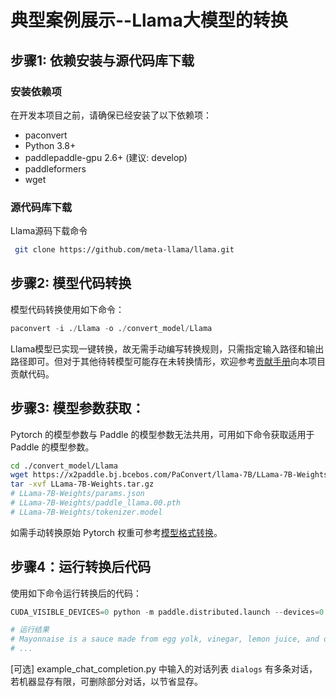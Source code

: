 # 典型案例展示--Llama大模型的转换

## 步骤1: 依赖安装与源代码库下载

### 安装依赖项

在开发本项目之前，请确保已经安装了以下依赖项：
- paconvert
- Python 3.8+
- paddlepaddle-gpu 2.6+ (建议: develop)
- paddleformers
- wget

### 源代码库下载

Llama源码下载命令
```bash
 git clone https://github.com/meta-llama/llama.git
```

## 步骤2: 模型代码转换

模型代码转换使用如下命令：

```python
paconvert -i ./Llama -o ./convert_model/Llama
```
Llama模型已实现一键转换，故无需手动编写转换规则，只需指定输入路径和输出路径即可。但对于其他待转模型可能存在未转换情形，欢迎参考[贡献手册](https://github.com/PaddlePaddle/PaConvert/blob/master/docs/CONTRIBUTING.md)向本项目贡献代码。

## 步骤3: 模型参数获取：

Pytorch 的模型参数与 Paddle 的模型参数无法共用，可用如下命令获取适用于 Paddle 的模型参数。

```bash
cd ./convert_model/Llama
wget https://x2paddle.bj.bcebos.com/PaConvert/llama-7B/LLama-7B-Weights.tar.gz
tar -xvf LLama-7B-Weights.tar.gz
# LLama-7B-Weights/params.json
# LLama-7B-Weights/paddle_llama.00.pth
# LLama-7B-Weights/tokenizer.model
```

如需手动转换原始 Pytorch 权重可参考[模型格式转换](https://github.com/PaddlePaddle/PaddleNLP/blob/develop/docs/zh/community/contribute_models/convert_pytorch_to_paddle.rst)。


## 步骤4：运行转换后代码

使用如下命令运行转换后的代码：
```python
CUDA_VISIBLE_DEVICES=0 python -m paddle.distributed.launch --devices=0 ./example_chat_completion.py --ckpt_dir ./LLama-7B-Weights --tokenizer_path ./LLama-7B-Weights/tokenizer.model --max_seq_len 64

# 运行结果
# Mayonnaise is a sauce made from egg yolk, vinegar, lemon juice, and oil.
# ...

```
[可选] example_chat_completion.py 中输入的对话列表 `dialogs` 有多条对话，若机器显存有限，可删除部分对话，以节省显存。
